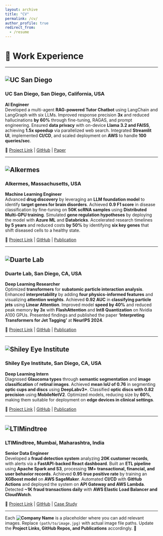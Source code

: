 ```yaml
---
layout: archive
title: "CV"
permalink: /cv/
author_profile: true
redirect_from:
  - /resume
---
```



# 📌 Work Experience  

---

## ![UC San Diego](path/to/image.jpg)  
### **UC San Diego, San Diego, California, USA**  
**AI Engineer**  
Developed a multi-agent **RAG-powered Tutor Chatbot** using LangChain and LangGraph with six LLMs. Improved response precision **3x** and reduced hallucinations **by 60%** through fine-tuning, RAGAS, and prompt engineering. Ensured **data privacy** with on-device **Llama 3.2 and FAISS**, achieving **1.5x speedup** via parallelized web search. Integrated **Streamlit UI**, implemented **CI/CD**, and scaled deployment on **AWS** to handle **100 queries/sec**.  

🔗 [Project Link](#) | [GitHub](#) | [Paper](#)  

---

## ![Alkermes](path/to/image.jpg)  
### **Alkermes, Massachusetts, USA**  
**Machine Learning Engineer**  
Advanced **drug discovery** by leveraging an **LLM foundation model** to identify **target genes for brain disorders**. Achieved **0.9 F1 score** in disease classification by fine-tuning on **50K scRNA samples** using **Distributed Multi-GPU training**. Simulated **gene regulation hypotheses** by deploying the model with **Azure ML** and **Databricks**. Accelerated research timelines **by 5 years** and reduced costs **by 50%** by identifying **six key genes** that shift diseased cells to a healthy state.  

🔗 [Project Link](#) | [GitHub](#) | [Publication](#)  

---

## ![Duarte Lab](path/to/image.jpg)  
### **Duarte Lab, San Diego, CA, USA**  
**Deep Learning Researcher**  
Optimized **transformers** for **subatomic particle interaction analysis**. Enhanced **interpretability** by adding **four physics-informed features** and visualizing **attention weights**. Achieved **0.92 AUC** in **classifying particle jets** using **Linear Attention**. Improved model **speed by 40%** and reduced peak memory **by 3x** with **FlashAttention** and **Int8 Quantization** on Nvidia A100 GPUs. Presented findings and published the paper **‘Interpreting Transformers for Jet Tagging’** at **NeurIPS 2024**.  



🔗 [Project Link](#) | [GitHub](#) | [Publication](#)  

---

## ![Shiley Eye Institute](path/to/image.jpg)  
### **Shiley Eye Institute, San Diego, CA, USA**  
**Deep Learning Intern**  
Diagnosed **Glaucoma types** through **semantic segmentation** and **image classification** of **retinal images**. Achieved **mean IoU of 0.76** in segmenting **optic cups and discs** using **DeepLabv3+**. Classified **optic discs with 0.82 precision** using **MobileNetV2**. Optimized models, reducing size by **60%**, making them suitable for deployment on **edge devices in clinical settings**.  

🔗 [Project Link](#) | [GitHub](#) | [Publication](#)  

---

## ![LTIMindtree](path/to/image.jpg)  
### **LTIMindtree, Mumbai, Maharashtra, India**  
**Senior Data Engineer**  
Developed a **fraud detection system** analyzing **20K customer records**, with alerts via a **FastAPI-backed React dashboard**. Built an **ETL pipeline** using **Apache Spark and S3**, processing **1M+ transactional, financial, and user behavior records**. Achieved **0.95 true positive rate** by training an **XGBoost model** on **AWS SageMaker**. Automated **CI/CD** with **GitHub Actions** and deployed the system on **API Gateway and AWS Lambda**. Detected **~1K fraud transactions daily** with **AWS Elastic Load Balancer and CloudWatch**.  

🔗 [Project Link](#) | [GitHub](#) | [Case Study](#)  

---

Each **![Company Name](path/to/image.jpg)** is a placeholder where you can add relevant images. Replace `(path/to/image.jpg)` with actual image file paths. Update the **Project Links, GitHub Repos, and Publications** accordingly. 🚀  







